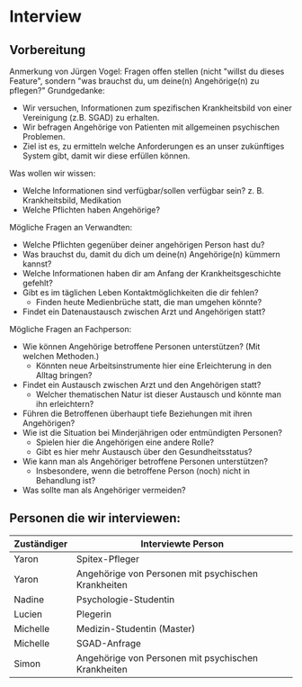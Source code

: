 # Interview

## Vorbereitung

Anmerkung von Jürgen Vogel: Fragen offen stellen (nicht "willst du dieses Feature", sondern "was brauchst du, um deine(n) Angehörige(n) zu pflegen?"
Grundgedanke: 
* Wir versuchen, Informationen zum spezifischen Krankheitsbild von einer Vereinigung (z.B. SGAD) zu erhalten. 
* Wir befragen Angehörige von Patienten mit allgemeinen psychischen Problemen. 
* Ziel ist es, zu ermitteln welche Anforderungen es an unser zukünftiges System gibt, damit wir diese erfüllen können.

Was wollen wir wissen:
* Welche Informationen sind verfügbar/sollen verfügbar sein? z. B. Krankheitsbild, Medikation
* Welche Pflichten haben Angehörige?

Mögliche Fragen an Verwandten:
* Welche Pflichten gegenüber deiner angehörigen Person hast du?
* Was brauchst du, damit du dich um deine(n) Angehörige(n) kümmern kannst?
* Welche Informationen haben dir am Anfang der Krankheitsgeschichte gefehlt?
* Gibt es im täglichen Leben Kontaktmöglichkeiten die dir fehlen?
  * Finden heute Medienbrüche statt, die man umgehen könnte? 
* Findet ein Datenaustausch zwischen Arzt und Angehörigen statt? 

Mögliche Fragen an Fachperson:
* Wie können Angehörige betroffene Personen unterstützen? (Mit welchen Methoden.)
  * Könnten neue Arbeitsinstrumente hier eine Erleichterung in den Alltag bringen? 
* Findet ein Austausch zwischen Arzt und den Angehörigen statt? 
  * Welcher thematischen Natur ist dieser Austausch und könnte man ihn erleichtern?
* Führen die Betroffenen überhaupt tiefe Beziehungen mit ihren Angehörigen? 
* Wie ist die Situation bei Minderjährigen oder entmündigten Personen? 
  * Spielen hier die Angehörigen eine andere Rolle? 
  * Gibt es hier mehr Austausch über den Gesundheitsstatus?
* Wie kann man als Angehöriger betroffene Personen unterstützen?
  * Insbesondere, wenn die betroffene Person (noch) nicht in Behandlung ist?
* Was sollte man als Angehöriger vermeiden?

## Personen die wir interviewen:

Zuständiger  | Interviewte Person
------------- | -------------
Yaron | Spitex-Pfleger
Yaron | Angehörige von Personen mit psychischen Krankheiten
Nadine | Psychologie-Studentin
Lucien | Plegerin
Michelle | Medizin-Studentin (Master)
Michelle | SGAD-Anfrage
Simon | Angehörige von Personen mit psychischen Krankheiten